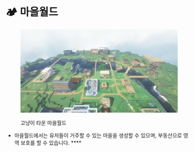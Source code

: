 # 🏕️ 마을월드

<figure><img src="../../.gitbook/assets/2022-08-16_01.05.25.png" alt=""><figcaption><p>고냥이 타운 마을월드</p></figcaption></figure>

* 마을월드에서는 유저들이 거주할 수 있는 마을을 생성할 수 있으며,  부동산으로 영역 보호를 할 수 있습니다. ****&#x20;
